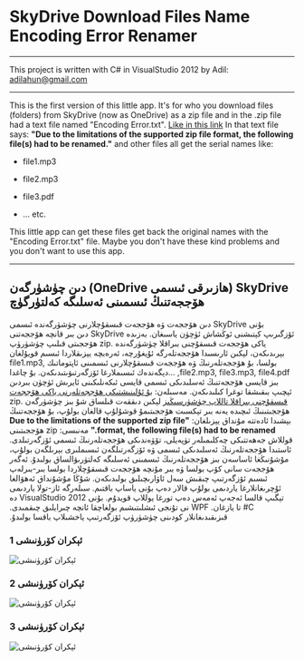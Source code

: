 ﻿# SkyDrive Download Files Name Encoding Error Renamer

**************
This project is written with C# in VisualStudio 2012 by Adil: <adilahun@gmail.com>
**************

This is the first version of this little app.
It's for who you download files (folders) from SkyDrive (now as OneDrive) as a zip file and in the .zip file had a text file named "Encoding Error.txt".
[Like in this link](Https://skydrive.live.com/redir?resid=D6F844C80E6EF1C!115&authkey=!AE3yueQIrpzhw‏)
In that text file says: 
**"Due to the limitations of the supported zip file format, the following file(s) had to be renamed."** 
and other files all get the serial names like:

 * file1.mp3
 + file2.mp3
 - file3.pdf
 * ... etc.

This little app can get these files get back the original names with the "Encoding Error.txt" file. 
Maybe you don't have these kind problems and you don't want to use this app. 

***************

## ‫SkyDrive (ھازىرقى ئىسمى OneDrive) دىن چۈشۈرگەن ھۆججەتنىڭ ئىسمىنى ئەسلىگە كەلتۈرگۈچ

بۇنى ‫SkyDrive دىن ھۆججەت ۋە ھۆججەت قىسقۇچلارنى چۈشۈرگەندە ئىسمى ئۆزگىرىپ كېتىشنى ئوڭشاش ئۈچۈن ياسىغان.
بەزىدە  ‫SkyDrive دىن بىر قانچە ھۆججەتنى ياكى ھۆججەت قىسقۇچنى بىراقلا چۈشۈرگەندە .zip ھۆججىتى قىلىپ چۈشۈرۈپ بېرىدىكەن، لېكىن ئارىسىدا ھۆججەتلەرگە ئۇيغۇرچە، ئەرەبچە يېزىقلاردا ئىسىم قويۇلغان بولسا، بۇ ھۆججەتلەرنىڭ ۋە ھۆججەت قىسقۇچلارنى ئىسمىنى ئاپتوماتىك file1.mp3, file2.mp3, file3.mp3, file4.pdf, ...دېگەندەك ئىسىملارغا ئۆزگەرتىۋىتىدىكەن. بۇ چاغدا بىز قايسى ھۆججەتنىڭ ئەسلىدىكى ئىسمى قايسى ئىكەنلىكىنى ئايرىش ئۈچۈن بىردىن ئېچىپ بىقىشقا توغرا كىلىدىكەن.
مەسىلەن: [بۇ ئۇلىنىشتىكى ھۆججەتلەرنى ياكى ھۆججەت قىسقۇچنى بىراقلا تاللاپ چۈشۈرسىڭىز](Https://skydrive.live.com/redir?resid=D6F844C80E6EF1C!115&authkey=!AE3yueQIrpzhw‏)
لېكىن دىققەت قىلساق شۇ بىز چۈشۈرگەن .zip ھۆججىتىنىڭ ئىچىدە يەنە بىر تېكسىت ھۆججىتىمۇ قوشۇلۇپ قالغان بولۇپ، بۇ ھۆججەتنىڭ بېشىدا ئادەتتە مۇنداق يېزىلغان:
**"Due to the limitations of the supported zip file format, the following file(s) had to be renamed."**
مەنىسى: zip ھۆججىتىنى قوللاش جەھەتتىكى چەكلىمىلەر تۈپەيلى، تۆۋەندىكى ھۆججەتلەرنىڭ ئىسمى ئۆزگەرتىلدى.
ئاستىدا ھۆججەتلەرنىڭ ئەسلىدىكى ئىسمى ۋە ئۆزگەرتىلگەن ئىسىملىرى بېرىلگەن بولۇپ، مۇشۇنىڭغا ئاساسەن بىز ھۆججەتلەرنىڭ ئىسمىنى ئەسلىگە كەلتۈرىۋالساق بولىدۇ.
ئەگەر ھۆججەت سانى كۆپ بولسا ۋە بىر مۇنچە ھۆججەت قىسقۇچلاردا بولسا بىر-بىرلەپ ئىسىم ئۆزگەرتىپ چىقىش سەل ئاۋارىچىلىق بولىدىكەن. شۇڭا مۇشۇنداق ئەھۋالغا ئۇچرىغانلارغا ياردىمى بولۇپ قالار دەپ بۇنى ياساپ باقتىم. سىلەرگە ئاز-تولا ياردىمى تېگىپ قالسا ئەجەپ ئەمەس دەپ تورغا يوللاپ قويدۇم.
‫بۇنى VisualStudio 2012 دە C# تا يازغان. ‫WPF نى تۇنجى ئىشلىتىشىم بولغاچقا ئانچە چىرايلىق چىقمىدى. قىزىقىدىغانلار كودىنى چۈشۈرۈپ ئۆزگەرتىپ ياخشىلاپ باقسا بولىدۇ.


### ئېكران كۆرۈنىشى 1

![ئېكران كۆرۈنىشى](https://raw.github.com/sunsiz/SkyDrive_Error_Renamer/master/screenshot/WindowScreenshot.jpg)

### ئېكران كۆرۈنىشى 2

![ئېكران كۆرۈنىشى](https://raw.github.com/sunsiz/SkyDrive_Error_Renamer/master/screenshot/WindowScreenshot1.jpg)

### ئېكران كۆرۈنىشى 3

![ئېكران كۆرۈنىشى](https://raw.github.com/sunsiz/SkyDrive_Error_Renamer/master/screenshot/WindowScreenshot2.jpg)


